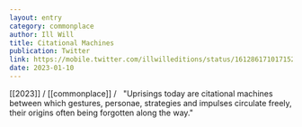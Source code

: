 ```yaml
---
layout: entry
category: commonplace
author: Ill Will
title: Citational Machines
publication: Twitter
link: https://mobile.twitter.com/illwilleditions/status/1612861710171525121
date: 2023-01-10
---
```


[[2023]] / [[commonplace]] / 
 
"Uprisings today are citational machines between which gestures, personae, strategies and impulses circulate freely, their origins often being forgotten along the way."
